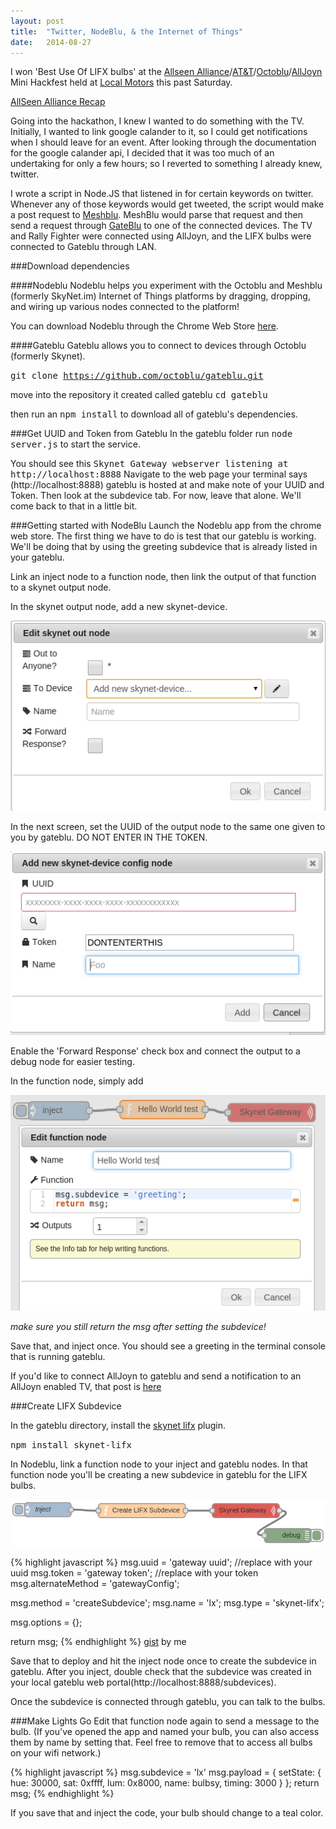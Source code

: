 ```yaml
---
layout: post
title:  "Twitter, NodeBlu, & the Internet of Things"
date:   2014-08-27
---
```


I won 'Best Use Of LIFX bulbs' at the [Allseen Alliance](https://allseenalliance.org/)/[AT&T](https://my-digitallife.att.com/learn/)/[Octoblu](http://www.octoblu.com/)/[AllJoyn](https://www.alljoyn.org/) Mini Hackfest held at [Local Motors](https://localmotors.com/) this past Saturday.

[AllSeen Alliance Recap](https://allseenalliance.org/news/blogs/2014/08/allseen-alliance-mini-hackfest-recap)

Going into the hackathon, I knew I wanted to do something with the TV. Initially, I wanted to link google calander to it, so I could get notifications when I should leave for an event. 
After looking through the documentation for the google calander api, I decided that it was too much of an undertaking for only a few hours; so I reverted to something I already knew, twitter.

I wrote a script in Node.JS that listened in for certain keywords on twitter. Whenever any of those keywords would get tweeted, the script would make a post request to [Meshblu](http://skynet.im/). MeshBlu would parse that request and then send a request through [GateBlu](https://github.com/octoblu/gateblu) to one of the connected devices. The TV and Rally Fighter were connected using AllJoyn, and the LIFX bulbs were connected to Gateblu through LAN.

###Download dependencies

####Nodeblu
Nodeblu helps you experiment with the Octoblu and Meshblu (formerly SkyNet.im) Internet of Things platforms by dragging, dropping, and wiring up various nodes connected to the platform!

You can download Nodeblu through the Chrome Web Store [here](https://chrome.google.com/webstore/detail/nodeblu/aanmmiaepnlibdlobmbhmfemjioahilm).


####Gateblu
Gateblu allows you to connect to devices through Octoblu (formerly Skynet).

<kbd>git clone https://github.com/octoblu/gateblu.git</kbd>

move into the repository it created called gateblu
<kbd>cd gateblu<kbd>

then run an <kbd>npm install</kbd> to download all of gateblu's dependencies.



###Get UUID and Token from Gateblu
In the gateblu folder run <kbd>node server.js</kbd> to start the service.

You should see this <kbd>Skynet Gateway webserver listening at http://localhost:8888</kbd>
Navigate to the web page your terminal says (http://localhost:8888) gateblu is hosted at and make note of your UUID and Token. Then look at the subdevice tab. For now, leave that alone. We'll come back to that in a little bit.

###Getting started with NodeBlu
Launch the Nodeblu app from the chrome web store.
The first thing we have to do is test that our gateblu is working. We'll be doing that by using the greeting subdevice that is already listed in your gateblu.

Link an inject node to a function node, then link the output of that function to a skynet output node.

In the skynet output node, add a new skynet-device.

![add new skynet-device](/images/addnewdevice.png)

In the next screen, set the UUID of the output node to the same one given to you by gateblu. DO NOT ENTER IN THE TOKEN.

![add new skynet-device page](/images/addnewdevicepage.png)

Enable the 'Forward Response' check box and connect the output to a debug node for easier testing.

In the function node, simply add

![greeting subdevice setup in nodeblu](/images/greetingsfromgateblu.png)

*make sure you still return the msg after setting the subdevice!*

Save that, and inject once. You should see a greeting in the terminal console that is running gateblu.

If you'd like to connect AllJoyn to gateblu and send a notification to an AllJoyn enabled TV, that post is [here](http://www.alisa.codes/2014/08/29/alljoyn-and-gateblu.html)

###Create LIFX Subdevice

In the gateblu directory, install the [skynet lifx](https://www.npmjs.org/package/skynet-lifx) plugin.

<kbd>npm install skynet-lifx</kbd>

In Nodeblu, link a function node to your inject and gateblu nodes. In that function node you'll be creating a new subdevice in gateblu for the LIFX bulbs.

![create subdevice setup](/images/createlifxsubdevice.png)

{% highlight javascript %}
msg.uuid = 'gateway uuid'; //replace with your uuid
msg.token = 'gateway token'; //replace with your token
msg.alternateMethod = 'gatewayConfig';

msg.method = 'createSubdevice';
msg.name = 'lx'; 
msg.type = 'skynet-lifx';

msg.options = {};

return msg;
{% endhighlight %}
[gist](https://gist.github.com/AlisamfP/f268d131ea52dbaf0e19) by me

Save that to deploy and hit the inject node once to create the subdevice in gateblu. After you inject, double check that the subdevice was created in your local gateblu web portal(http://localhost:8888/subdevices).

Once the subdevice is connected through gateblu, you can talk to the bulbs.

###Make Lights Go
Edit that function node again to send a message to the bulb. 
(If you've opened the app and named your bulb, you can also access them by name by setting that. Feel free to remove that to access all bulbs on your wifi network.)

{% highlight javascript %}
msg.subdevice = 'lx'
msg.payload = {
 setState: {
  hue: 30000,
  sat: 0xffff, 
  lum: 0x8000,
  name: bulbsy,
  timing: 3000
 }
};
return msg;
{% endhighlight %}

If you save that and inject the code, your bulb should change to a teal color.